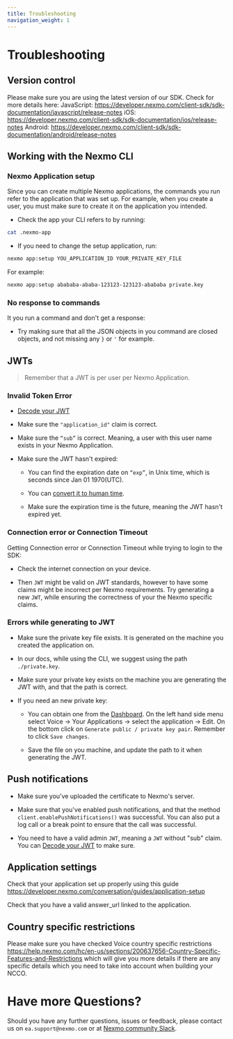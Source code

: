 ```yaml
---
title: Troubleshooting
navigation_weight: 1
---
```


# Troubleshooting

## Version control

Please make sure you are using the latest version of our SDK. Check for more details here: 
JavaScript: https://developer.nexmo.com/client-sdk/sdk-documentation/javascript/release-notes
iOS: https://developer.nexmo.com/client-sdk/sdk-documentation/ios/release-notes
Android: https://developer.nexmo.com/client-sdk/sdk-documentation/android/release-notes

## Working with the Nexmo CLI

### Nexmo Application setup

Since you can create multiple Nexmo applications, the commands you run refer to the application that was set up. For example, when you create a user, you must make sure to create it on the application you intended.

* Check the app your CLI refers to by running:

``` sh
cat .nexmo-app
```

* If you need to change the setup application, run: 
    
``` sh
nexmo app:setup YOU_APPLICATION_ID YOUR_PRIVATE_KEY_FILE
```

For example:

``` sh
nexmo app:setup abababa-ababa-123123-123123-abababa private.key
```

### No response to commands

It you run a command and don't get a response:
    
* Try making sure that all the JSON objects in you command are closed objects, and not missing any `}` or `'` for example.

## JWTs

> Remember that a JWT is per user per Nexmo Application.

### Invalid Token Error

* [Decode your JWT](https://jwt.io/)

* Make sure the `"application_id"` claim is correct.

* Make sure the `“sub”` is correct. Meaning, a user with this user name exists in your Nexmo Application.

* Make sure the JWT hasn't expired:

    * You can find the expiration date on `“exp”`, in Unix time, which is seconds since Jan 01 1970(UTC).
    
    * You can [convert it to human time](https://www.epochconverter.com/).
    
    * Make sure the expiration time is the future, meaning the JWT hasn't expired yet.

### Connection error or Connection Timeout 

Getting Connection error or Connection Timeout while trying to login to the SDK:

* Check the internet connection on your device.

* Then `JWT` might be valid on JWT standards, however to have some claims might be incorrect per Nexmo requirements. Try generating a new `JWT`, while ensuring the correctness of your the Nexmo specific claims.

### Errors while generating to JWT

* Make sure the private key file exists. It is generated on the machine you created the application on.
    
* In our docs, while using the CLI, we suggest using the path `./private.key`.
    
* Make sure your private key exists on the machine you are generating the JWT with, and that the path is correct.
    
* If you need an new private key:
    
    * You can obtain one from the [Dashboard](https://dashboard.nexmo.com/voice/your-applications). On the left hand side menu select Voice → Your Applications → select the application → Edit. On the bottom click on `Generate public / private key pair`. Remember to click `Save changes`.

    * Save the file on you machine, and update the path to it when generating the JWT.

## Push notifications

* Make sure you’ve uploaded the certificate to Nexmo's server.

* Make sure that you've enabled push notifications, and that the method `client.enablePushNotifications()` was successful. You can also put a log call or a break point to ensure that the call was successful.

* You need to have a valid admin `JWT`, meaning a `JWT` without "sub" claim. You can [Decode your JWT](https://jwt.io/) to make sure.

## Application settings

Check that your application set up properly using this guide https://developer.nexmo.com/conversation/guides/application-setup

Check that you have a valid answer_url linked to the application. 

## Country specific restrictions 

Please make sure you have checked Voice country specific restrictions https://help.nexmo.com/hc/en-us/sections/200637656-Country-Specific-Features-and-Restrictions which will give you more details if there are any specific details which you need to take into account when building your NCCO. 

# Have more Questions?

Should you have any further questions, issues or feedback, please contact us on `ea.support@nexmo.com` or at [Nexmo community Slack](https://developer.nexmo.com/community/slack).
